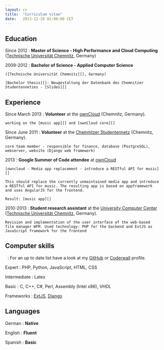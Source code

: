 ```yaml
---
layout: cv
title:  "Curriculum vitae"
date:   2013-12-20 02:00:00 CET
---
```


Education
----------

Since 2012
:	**Master of Science - High Performance and Cloud Computing** ([Technische Universität Chemnitz][], Germany)


2009-2012
:	**Bachelor of Science - Applied Computer Science**

	([Technische Universität Chemnitz][], Germany)

	[Bachelor thesis][]: Neugestaltung der Datenbank des Chemnitzer Studentennetzes - [Slides][]

Experience
----------

Since March 2013
:	**Volunteer** at the [ownCloud][]
	(Chemnitz, Germany).

	working on the [music app][] and [ownCloud core][]

Since June 2011
:	**Volunteer** at the [Chemnitzer Studentennetz][]
	(Chemnitz, Germany).

	core team member - responsible for finance, database (PostgreSQL), webserver, website (Django web framework)

2013
:   **Google Summer of Code attendee** at [ownCloud][]

	[owncloud - Media app replacement - introduce a RESTful API for music][]

	This should replace the currently unmaintained media app and introduce a RESTful API for music. The resulting app is based on appframework and uses AngularJS for the frontend.

	Result: [music app][]

2010-2013
:   **Student research assistant** at the [University Computer Center][] ([Technische Universität Chemnitz][], Germany).

	Revision and implementation of the user interface of the web-based file manager WFM. Used technology: PHP for the backend and ExtJS as JavaScript framework for the frontend

Computer skills
---------------

&nbsp;
:	For an up to date list have a look at my [GitHub][] or [Coderwall][] profile.

Expert
:	PHP, Python, JavaScript, HTML, CSS

Intermediate
:	Latex

Basic
:	C, C++, C#, Perl, Assembly (Intel x86), VHDL

Frameworks
:	[ExtJS][], [Django][]

Languages
---------

German
:	**Native**

English
:	**Fluent**

Spanish
:	**Basic**


[Technische Universität Chemnitz]: https://www.tu-chemnitz.de
[University Computer Center]: https://www.tu-chemnitz.de/urz
[Chemnitzer Studentennetz]: https://www.csn.tu-chemnitz.de
[GitHub]: https://github.com/kabum
[Coderwall]: https://coderwall.com/kabum
[Bachelor thesis]: /bachelor_thesis/thesis.pdf
[Slides]: /bachelor_thesis/slides.pdf
[ExtJS]: http://www.sencha.com/products/extjs/
[Django]: https://www.djangoproject.com/
[ownCloud]: https://owncloud.org
[owncloud - Media app replacement - introduce a RESTful API for music]: https://www.google-melange.com/gsoc/proposal/review/google/gsoc2013/kabum/9001
[music app]: https://github.com/owncloud/music
[ownCloud core]: https://github.com/owncloud/core
